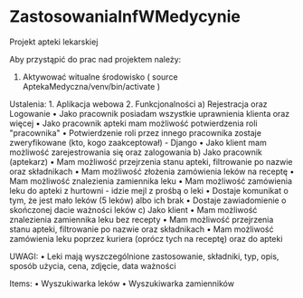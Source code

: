 # ZastosowaniaInfWMedycynie
Projekt apteki lekarskiej

Aby przystąpić do prac nad projektem należy:

1. Aktywować witualne środowisko ( source AptekaMedyczna/venv/bin/activate )

Ustalenia:
	1. Aplikacja webowa
	2. Funkcjonalności
	a) Rejestracja oraz Logowanie
	• Jako pracownik posiadam wszystkie uprawnienia klienta oraz więcej
	• Jako pracownik apteki mam możliwość potwierdzenia roli "pracownika" 
	• Potwierdzenie roli przez innego pracownika zostaje zweryfikowane (kto, kogo zaakceptował) - Django
	• Jako klient mam możliwość zarejestrowania się oraz zalogowania
	b) Jako pracownik (aptekarz)
	• Mam możliwość przejrzenia stanu apteki, filtrowanie po nazwie oraz składnikach
	• Mam możliwość złożenia zamówienia leków na receptę
	• Mam możliwość znalezienia zamiennika leku
	• Mam możliwość zamówienia leku do apteki z hurtowni - idzie mejl z prośbą o leki
	• Dostaje komunikat o tym, że jest mało leków (5 leków) albo ich brak 
	• Dostaje zawiadomienie o skończonej dacie ważności leków
	c) Jako klient 
	• Mam możliwość znalezienia zamiennika leku bez recepty
	• Mam możliwość przejrzenia stanu apteki, filtrowanie po nazwie oraz składnikach
	• Mam możliwość zamówienia leku poprzez kuriera (oprócz tych na receptę) oraz do apteki  
	
UWAGI:
	• Leki mają wyszczególnione zastosowanie, składniki, typ, opis, sposób użycia, cena, zdjęcie, data ważności

Items:
	• Wyszukiwarka leków
	• Wyszukiwarka zamienników

